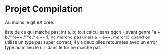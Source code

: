 # Projet Compilation

Au moins le git est créé.

liste de ce qui marche pas:
    int a, b;
    tout calcul sans qqch = avant
    genre "a + b;" "a++;" "a;"
    a += 1; ne marche pas (mais a = a++; marche)
    quand on utilise un type pas super correct, il y a deux piles retournées
    avec un error type au milieu
    le i++ dans le for ne marche pas
    